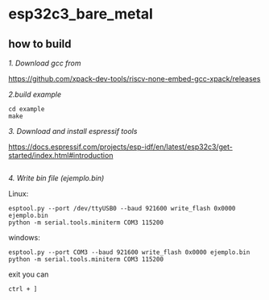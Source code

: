 # esp32c3_bare_metal
## how to build

*1. Download gcc from*

https://github.com/xpack-dev-tools/riscv-none-embed-gcc-xpack/releases

*2.build example*

```
cd example
make
```

*3. Download and install espressif tools*

https://docs.espressif.com/projects/esp-idf/en/latest/esp32c3/get-started/index.html#introduction




```

```
*4. Write bin file (ejemplo.bin)*

Linux:
```
esptool.py --port /dev/ttyUSB0 --baud 921600 write_flash 0x0000 ejemplo.bin
python -m serial.tools.miniterm COM3 115200
```


windows:
```
esptool.py --port COM3 --baud 921600 write_flash 0x0000 ejemplo.bin
python -m serial.tools.miniterm COM3 115200
```
exit you can
```
ctrl + ]
```
